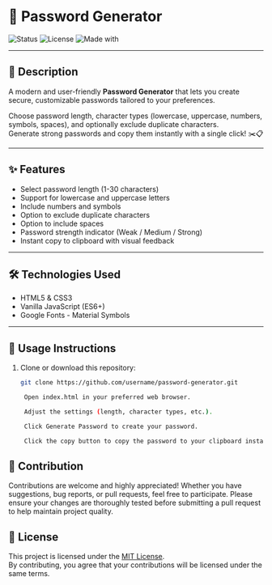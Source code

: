 # 🔐 Password Generator

![Status](https://img.shields.io/badge/status-production-green) 
![License](https://img.shields.io/badge/license-MIT-blue)
![Made with](https://img.shields.io/badge/Made%20with-HTML%20%7C%20CSS%20%7C%20JS-orange)

---

## 📣 Description
A modern and user-friendly **Password Generator** that lets you create secure, customizable passwords tailored to your preferences.

Choose password length, character types (lowercase, uppercase, numbers, symbols, spaces), and optionally exclude duplicate characters.  
Generate strong passwords and copy them instantly with a single click! ✂️📋

---

## ✨ Features

- Select password length (1-30 characters)
- Support for lowercase and uppercase letters
- Include numbers and symbols
- Option to exclude duplicate characters
- Option to include spaces
- Password strength indicator (Weak / Medium / Strong)
- Instant copy to clipboard with visual feedback

---

## 🛠️ Technologies Used

- HTML5 & CSS3
- Vanilla JavaScript (ES6+)
- Google Fonts - Material Symbols

---

## 🚀 Usage Instructions

1. Clone or download this repository:
   ```bash
   git clone https://github.com/username/password-generator.git

    Open index.html in your preferred web browser.

    Adjust the settings (length, character types, etc.).

    Click Generate Password to create your password.

    Click the copy button to copy the password to your clipboard instantly.

## 🤝 Contribution

Contributions are welcome and highly appreciated! Whether you have suggestions, bug reports, or pull requests, feel free to participate.
Please ensure your changes are thoroughly tested before submitting a pull request to help maintain project quality.

## 📄 License

This project is licensed under the [MIT License](LICENSE).  
By contributing, you agree that your contributions will be licensed under the same terms.
